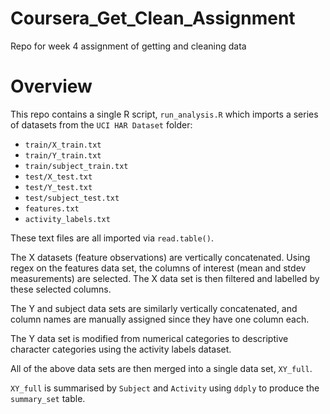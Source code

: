 # Coursera_Get_Clean_Assignment
Repo for week 4 assignment of getting and cleaning data

# Overview
This repo contains a single R script, `run_analysis.R` which imports a series of datasets from the `UCI HAR Dataset` folder:
- `train/X_train.txt`
- `train/Y_train.txt`
- `train/subject_train.txt`
- `test/X_test.txt`
- `test/Y_test.txt`
- `test/subject_test.txt`
- `features.txt`
- `activity_labels.txt`

These text files are all imported via `read.table()`.

The X datasets (feature observations) are vertically concatenated. Using regex on the features data set, the columns of interest (mean and stdev measurements) are selected. The X data set is then filtered and labelled by these selected columns.

The Y and subject data sets are similarly vertically concatenated, and column names are manually assigned since they have one column each.

The Y data set is modified from numerical categories to descriptive character categories using the activity labels dataset.

All of the above data sets are then merged into a single data set, `XY_full`.

`XY_full` is summarised by `Subject` and `Activity` using `ddply` to produce the `summary_set` table.